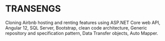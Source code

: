 # TRANSENGS
Cloning Airbnb hosting and renting features using ASP.NET Core web API, Angular 12, SQL Server, Bootstrap, clean code architecture, Generic repository and specification pattern, Data Transfer objects, Auto Mapper.
